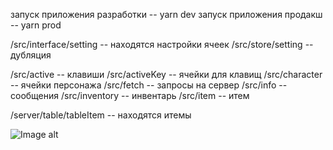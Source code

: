 запуск приложения разработки -- yarn dev
запуск приложения продакш -- yarn prod

/src/interface/setting -- находятся настройки ячеек
/src/store/setting -- дубляция

/src/active -- клавиши
/src/activeKey -- ячейки для клавищ
/src/character -- ячейки персонажа
/src/fetch -- запросы на сервер
/src/info -- сообщения
/src/inventory -- инвентарь
/src/item -- итем

/server/table/tableItem -- находятся итемы

![Image alt](https://github.com/redbrand-01/react-drag-and-drop-inventory/raw/main/build/1.png)